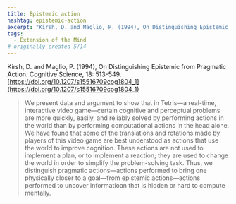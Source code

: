 ```yaml
---
title: Epistemic action
hashtag: epistemic-action
excerpt: "Kirsh, D. and Maglio, P. (1994), On Distinguishing Epistemic from Pragmatic Action. Cognitive Science, 18: 513-549."
tags:
  - Extension of the Mind
# originally created 5/14
---
```


Kirsh, D. and Maglio, P. (1994), On Distinguishing Epistemic from Pragmatic Action. Cognitive Science, 18: 513-549. [https://doi.org/10.1207/s15516709cog1804_1](https://doi.org/10.1207/s15516709cog1804_1)

> We present data and argument to show that in Tetris—a real-time, interactive video game—certain cognitive and perceptual problems are more quickly, easily, and reliably solved by performing actions in the world than by performing computational actions in the head alone. We have found that some of the translations and rotations made by players of this video game are best understood as actions that use the world to improve cognition. These actions are not used to implement a plan, or to implement a reaction; they are used to change the world in order to simplify the problem-solving task. Thus, we distinguish pragmatic actions—actions performed to bring one physically closer to a goal—from epistemic actions—actions performed to uncover informatioan that is hidden or hard to compute mentally.